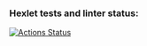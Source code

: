 ### Hexlet tests and linter status:
[![Actions Status](https://github.com/annguminskaya/java-project-lvl1/workflows/hexlet-check/badge.svg)](https://github.com/annguminskaya/java-project-lvl1/actions)